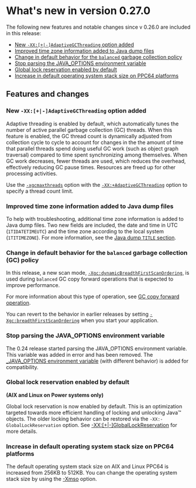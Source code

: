 <!--
* Copyright (c) 2017, 2021 IBM Corp. and others
*
* This program and the accompanying materials are made
* available under the terms of the Eclipse Public License 2.0
* which accompanies this distribution and is available at
* https://www.eclipse.org/legal/epl-2.0/ or the Apache
* License, Version 2.0 which accompanies this distribution and
* is available at https://www.apache.org/licenses/LICENSE-2.0.
*
* This Source Code may also be made available under the
* following Secondary Licenses when the conditions for such
* availability set forth in the Eclipse Public License, v. 2.0
* are satisfied: GNU General Public License, version 2 with
* the GNU Classpath Exception [1] and GNU General Public
* License, version 2 with the OpenJDK Assembly Exception [2].
*
* [1] https://www.gnu.org/software/classpath/license.html
* [2] http://openjdk.java.net/legal/assembly-exception.html
*
* SPDX-License-Identifier: EPL-2.0 OR Apache-2.0 OR GPL-2.0 WITH
* Classpath-exception-2.0 OR LicenseRef-GPL-2.0 WITH Assembly-exception
-->

# What's new in version 0.27.0

The following new features and notable changes since v 0.26.0 are included in this release:

- [New `-XX:[+|-]AdaptiveGCThreading` option added](#new-xx-adaptivegcthreading-option-added)
- [Improved time zone information added to Java dump files](#improved-time-zone-information-added-to-java-dump-files)
- [Change in default behavior for the `balanced` garbage collection policy](#change-in-default-behavior-for-the-balanced-garbage-collection-gc-policy)
- [Stop parsing the JAVA_OPTIONS environment variable](#stop-parsing-the-java_options-environment-variable)
- [Global lock reservation enabled by default](#global-lock-reservation-enabled-by-default)
- [Increase in default operating system stack size on PPC64 platforms](#increase-in-default-operating-system-stack-size-on-ppc64-platforms)

## Features and changes


### New `-XX:[+|-]AdaptiveGCThreading` option added

Adaptive threading is enabled by default, which automatically tunes the number of active parallel garbage collection (GC) threads.
When this feature is enabled, the GC thread count is dynamically adjusted from collection cycle to cycle to account for changes in the the amount
of time that parallel threads spend doing useful GC work (such as object graph traversal) compared to time spent synchronizing among themselves.
When GC work decreases, fewer threads are used, which reduces the overhead, effectively reducing GC pause times.
Resources are freed up for other processing activities.

Use the [`-xgcmaxthreads`](xgcmaxthreads.md) option with the [`-XX:+AdaptiveGCThreading`](xxadaptivegcthreading.md) option to specify a thread count limit.

### Improved time zone information added to Java dump files

To help with troubleshooting, additional time zone information is added to Java dump files. Two new fields are included, the date and time in UTC (`1TIDATETIMEUTC`) and the time zone according to the local system (`1TITIMEZONE`). For more information, see the [Java dump `TITLE` section](dump_javadump.md#title).

### Change in default behavior for the `balanced` garbage collection (GC) policy

In this release, a new scan mode, [`-Xgc:dynamicBreadthFirstScanOrdering`](xgc.md#dynamicbreadthfirstscanordering), is used during `balanced` GC copy forward operations that is expected to improve performance.

For more information about this type of operation, see [GC copy forward operation](gc_overview.md#gc-copy-forward-operation).

You can revert to the behavior in earlier releases by setting [`-Xgc:breadthFirstScanOrdering`](xgc.md#breadthfirstscanordering) when you start your application.

### Stop parsing the JAVA_OPTIONS environment variable

The 0.24 release started parsing the JAVA_OPTIONS environment variable. This variable was added in error and has been removed.
The [_JAVA_OPTIONS environment variable](cmdline_specifying.md) (with different behavior) is added for compatibility. 

### Global lock reservation enabled by default

**(AIX and Linux on Power systems only)**

Global lock reservation is now enabled by default. This is an optimization targeted towards more efficient handling of locking and unlocking Java&trade; objects. The older locking behavior can be restored via the `-XX:-GlobalLockReservation` option. See [-XX:[+|-]GlobalLockReservation](xxgloballockreservation.md) for more details.

### Increase in default operating system stack size on PPC64 platforms

The default operating system stack size on AIX and Linux PPC64 is increased from 256KB to 512KB. You can change the operating system stack size by using the [-Xmso](xmso.md) option.

<!-- ==== END OF TOPIC ==== version0.27.md ==== -->
